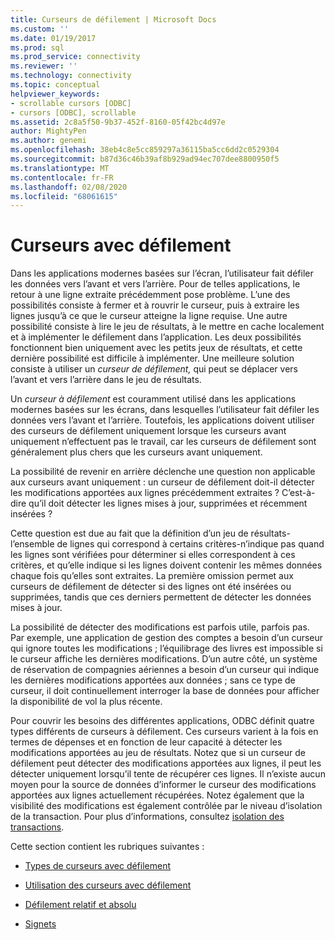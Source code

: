 ```yaml
---
title: Curseurs de défilement | Microsoft Docs
ms.custom: ''
ms.date: 01/19/2017
ms.prod: sql
ms.prod_service: connectivity
ms.reviewer: ''
ms.technology: connectivity
ms.topic: conceptual
helpviewer_keywords:
- scrollable cursors [ODBC]
- cursors [ODBC], scrollable
ms.assetid: 2c8a5f50-9b37-452f-8160-05f42bc4d97e
author: MightyPen
ms.author: genemi
ms.openlocfilehash: 38eb4c8e5cc859297a36115ba5cc6dd2c0529304
ms.sourcegitcommit: b87d36c46b39af8b929ad94ec707dee8800950f5
ms.translationtype: MT
ms.contentlocale: fr-FR
ms.lasthandoff: 02/08/2020
ms.locfileid: "68061615"
---
```

# <a name="scrollable-cursors"></a>Curseurs avec défilement
Dans les applications modernes basées sur l’écran, l’utilisateur fait défiler les données vers l’avant et vers l’arrière. Pour de telles applications, le retour à une ligne extraite précédemment pose problème. L’une des possibilités consiste à fermer et à rouvrir le curseur, puis à extraire les lignes jusqu’à ce que le curseur atteigne la ligne requise. Une autre possibilité consiste à lire le jeu de résultats, à le mettre en cache localement et à implémenter le défilement dans l’application. Les deux possibilités fonctionnent bien uniquement avec les petits jeux de résultats, et cette dernière possibilité est difficile à implémenter. Une meilleure solution consiste à utiliser un *curseur de défilement,* qui peut se déplacer vers l’avant et vers l’arrière dans le jeu de résultats.  
  
 Un *curseur à défilement* est couramment utilisé dans les applications modernes basées sur les écrans, dans lesquelles l’utilisateur fait défiler les données vers l’avant et l’arrière. Toutefois, les applications doivent utiliser des curseurs de défilement uniquement lorsque les curseurs avant uniquement n’effectuent pas le travail, car les curseurs de défilement sont généralement plus chers que les curseurs avant uniquement.  
  
 La possibilité de revenir en arrière déclenche une question non applicable aux curseurs avant uniquement : un curseur de défilement doit-il détecter les modifications apportées aux lignes précédemment extraites ? C’est-à-dire qu’il doit détecter les lignes mises à jour, supprimées et récemment insérées ?  
  
 Cette question est due au fait que la définition d’un jeu de résultats-l’ensemble de lignes qui correspond à certains critères-n’indique pas quand les lignes sont vérifiées pour déterminer si elles correspondent à ces critères, et qu’elle indique si les lignes doivent contenir les mêmes données chaque fois qu’elles sont extraites. La première omission permet aux curseurs de défilement de détecter si des lignes ont été insérées ou supprimées, tandis que ces derniers permettent de détecter les données mises à jour.  
  
 La possibilité de détecter des modifications est parfois utile, parfois pas. Par exemple, une application de gestion des comptes a besoin d’un curseur qui ignore toutes les modifications ; l’équilibrage des livres est impossible si le curseur affiche les dernières modifications. D’un autre côté, un système de réservation de compagnies aériennes a besoin d’un curseur qui indique les dernières modifications apportées aux données ; sans ce type de curseur, il doit continuellement interroger la base de données pour afficher la disponibilité de vol la plus récente.  
  
 Pour couvrir les besoins des différentes applications, ODBC définit quatre types différents de curseurs à défilement. Ces curseurs varient à la fois en termes de dépenses et en fonction de leur capacité à détecter les modifications apportées au jeu de résultats. Notez que si un curseur de défilement peut détecter des modifications apportées aux lignes, il peut les détecter uniquement lorsqu’il tente de récupérer ces lignes. Il n’existe aucun moyen pour la source de données d’informer le curseur des modifications apportées aux lignes actuellement récupérées. Notez également que la visibilité des modifications est également contrôlée par le niveau d’isolation de la transaction. Pour plus d’informations, consultez [isolation des transactions](../../../odbc/reference/develop-app/transaction-isolation.md).  
  
 Cette section contient les rubriques suivantes :  
  
-   [Types de curseurs avec défilement](../../../odbc/reference/develop-app/scrollable-cursor-types.md)  
  
-   [Utilisation des curseurs avec défilement](../../../odbc/reference/develop-app/using-scrollable-cursors.md)  
  
-   [Défilement relatif et absolu](../../../odbc/reference/develop-app/relative-and-absolute-scrolling.md)  
  
-   [Signets](../../../odbc/reference/develop-app/bookmarks-odbc.md)
